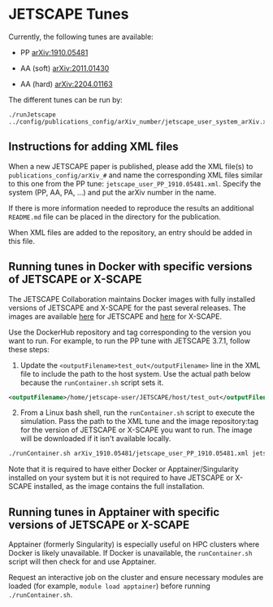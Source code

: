 # JETSCAPE Tunes

Currently, the following tunes are available:

- PP [arXiv:1910.05481](https://arxiv.org/abs/1910.05481)

- AA (soft) [arXiv:2011.01430](https://arxiv.org/pdf/2011.01430)

- AA (hard) [arXiv:2204.01163](https://arxiv.org/pdf/2204.01163)

The different tunes can be run by:
```
./runJetscape ../config/publications_config/arXiv_number/jetscape_user_system_arXiv.xml
```


## Instructions for adding XML files

When a new JETSCAPE paper is published, please add the XML file(s) to `publications_config/arXiv_#` and name the corresponding XML files similar to this one from the PP tune: `jetscape_user_PP_1910.05481.xml`.
Specify the system (PP, AA, PA, ...) and put the arXiv number in the name.

If there is more information needed to reproduce the results an additional `README.md` file can be placed in the directory for the publication.

When XML files are added to the repository, an entry should be added in this file.

## Running tunes in Docker with specific versions of JETSCAPE or X-SCAPE

The JETSCAPE Collaboration maintains Docker images with fully installed versions of JETSCAPE and X-SCAPE for the past several releases. The images are available [here](https://hub.docker.com/r/jetscape/jetscape_full) for JETSCAPE and [here](https://hub.docker.com/r/jetscape/xscape_full) for X-SCAPE.

Use the DockerHub repository and tag corresponding to the version you want to run. For example, to run the PP tune with JETSCAPE 3.7.1, follow these steps:


1) Update the `<outputFilename>test_out</outputFilename>` line in the XML file to include the path to the host system. Use the actual path below because the `runContainer.sh` script sets it.

```xml
<outputFilename>/home/jetscape-user/JETSCAPE/host/test_out</outputFilename>
```

2) From a Linux bash shell, run the `runContainer.sh` script to execute the simulation. Pass the path to the XML tune and the image repository:tag for the version of JETSCAPE or X-SCAPE you want to run. The image will be downloaded if it isn't available locally.
```bash
./runContainer.sh arXiv_1910.05481/jetscape_user_PP_1910.05481.xml jetscape_full:beta_v0.11
```

Note that it is required to have either Docker or Apptainer/Singularity installed on your system but it is not required to have JETSCAPE or X-SCAPE installed, as the image contains the full installation.

## Running tunes in Apptainer with specific versions of JETSCAPE or X-SCAPE

Apptainer (formerly Singularity) is especially useful on HPC clusters where Docker is likely unavailable.  If Docker is unavailable, the `runContainer.sh` script will then check for and use Apptainer.

Request an interactive job on the cluster and ensure necessary modules are loaded (for example, `module load apptainer`) before running `./runContainer.sh`.